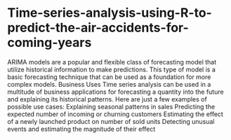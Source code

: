 # Time-series-analysis-using-R-to-predict-the-air-accidents-for-coming-years
ARIMA models are a popular and flexible class of forecasting model that utilize historical information to make predictions. This type of model is a basic forecasting technique that can be used as a foundation for more complex models. Business Uses  Time series analysis can be used in a multitude of business applications for forecasting a quantity into the future and explaining its historical patterns. Here are just a few examples of possible use cases:  Explaining seasonal patterns in sales Predicting the expected number of incoming or churning customers Estimating the effect of a newly launched product on number of sold units Detecting unusual events and estimating the magnitude of their effect
